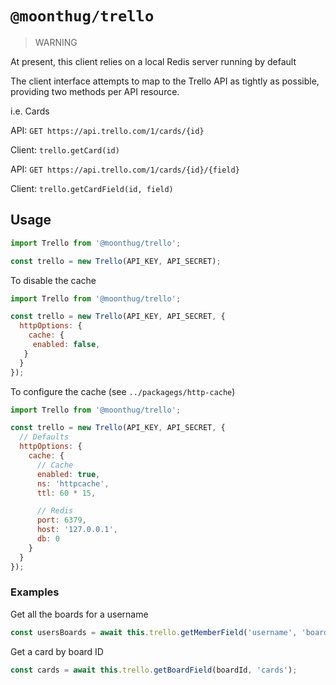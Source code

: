 # `@moonthug/trello`

> WARNING

At present, this client relies on a local Redis server running by default


The client interface attempts to map to the Trello API as tightly as possible, providing two methods per API resource.

i.e. Cards


API: `GET https://api.trello.com/1/cards/{id}`

Client: `trello.getCard(id)`

API: `GET https://api.trello.com/1/cards/{id}/{field}`

Client: `trello.getCardField(id, field)`


## Usage

```js
import Trello from '@moonthug/trello';

const trello = new Trello(API_KEY, API_SECRET);
```

To disable the cache

```js
import Trello from '@moonthug/trello';

const trello = new Trello(API_KEY, API_SECRET, { 
  httpOptions: {
    cache: {
     enabled: false,
   }
  }
});
```

To configure the cache (see `../packagegs/http-cache`)

```js
import Trello from '@moonthug/trello';

const trello = new Trello(API_KEY, API_SECRET, { 
  // Defaults
  httpOptions: {
    cache: {
      // Cache
      enabled: true,
      ns: 'httpcache',
      ttl: 60 * 15,

      // Redis
      port: 6379,
      host: '127.0.0.1',
      db: 0
    }
  }
});

```

### Examples

Get all the boards for a username

```js
const usersBoards = await this.trello.getMemberField('username', 'boards');
```


Get a card by board ID

```js
const cards = await this.trello.getBoardField(boardId, 'cards');
```

